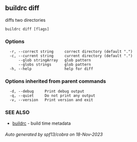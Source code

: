 ## buildrc diff

diffs two directories

```
buildrc diff [flags]
```

### Options

```
  -r, --correct string     correct directory (default ".")
  -c, --current string     current directory (default ".")
      --glob stringArray   glob pattern
      --globs strings      glob pattern
  -h, --help               help for diff
```

### Options inherited from parent commands

```
  -d, --debug     Print debug output
  -q, --quiet     Do not print any output
  -v, --version   Print version and exit
```

### SEE ALSO

* [buildrc](buildrc.md)	 - build time metadata

###### Auto generated by spf13/cobra on 18-Nov-2023
